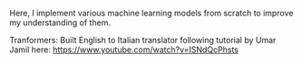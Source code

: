 Here, I implement various machine learning models from scratch to improve my understanding of them.

Tranformers: Built English to Italian translator following tutorial by Umar Jamil here: https://www.youtube.com/watch?v=ISNdQcPhsts
